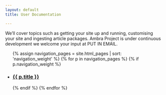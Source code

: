 ```yaml
---
layout: default
title: User Documentation

---
```

<div>
 We’ll cover topics such as getting your site up and running, customising your site and ingesting article packages. Ambra Project is under continuous development we welcome your input at PUT IN EMAIL.
	
</div>

<div class="doclist">
<ul>
    {% assign navigation_pages = site.html_pages | sort: 'navigation_weight' %}
    {% for p in navigation_pages %}
      {% if p.navigation_weight %}
       <li>
        <h3>
          <a href="{{ p.url | relative_url }}" >
            {{ p.title }}
          </a>
          </h3>
        </li>
      {% endif %}
    {% endfor %}
    </ul>
</div>